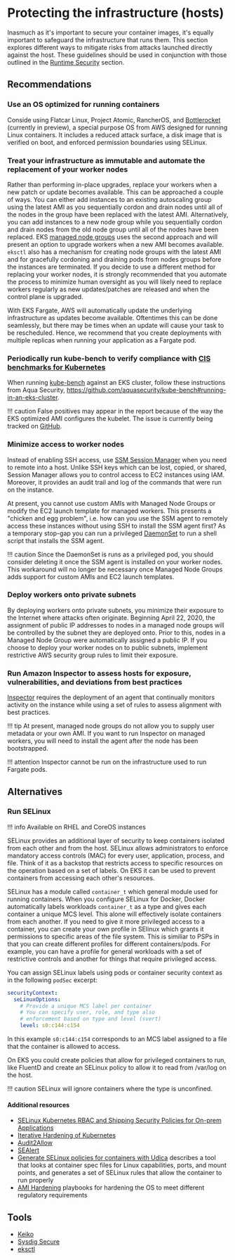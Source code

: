 # Protecting the infrastructure (hosts)
Inasmuch as it's important to secure your container images, it's equally important to safeguard the infrastructure that runs them. This section explores different ways to mitigate risks from attacks launched directly against the host.  These guidelines should be used in conjunction with those outlined in the [Runtime Security](runtime.md) section. 

## Recommendations

### Use an OS optimized for running containers
Conside using Flatcar Linux, Project Atomic, RancherOS, and [Bottlerocket](https://github.com/bottlerocket-os/bottlerocket/) (currently in preview), a special purpose OS from AWS designed for running Linux containers.  It includes a reduced attack surface, a disk image that is verified on boot, and enforced permission boundaries using SELinux. 

### Treat your infrastructure as immutable and automate the replacement of your worker nodes
Rather than performing in-place upgrades, replace your workers when a new patch or update becomes available. This can be approached a couple of ways. You can either add instances to an existing autoscaling group using the latest AMI as you sequentially cordon and drain nodes until all of the nodes in the group have been replaced with the latest AMI.  Alternatively, you can add instances to a new node group while you sequentially cordon and drain nodes from the old node group until all of the nodes have been replaced.  EKS [managed node groups](https://docs.aws.amazon.com/eks/latest/userguide/managed-node-groups.html) uses the second approach and will present an option to upgrade workers when a new AMI becomes available. `eksctl` also has a mechanism for creating node groups with the latest AMI and for gracefully cordoning and draining pods from nodes groups before the instances are terminated. If you decide to use a different method for replacing your worker nodes, it is strongly recommended that you automate the process to minimize human oversight as you will likely need to replace workers regularly as new updates/patches are released and when the control plane is upgraded. 

With EKS Fargate, AWS will automatically update the underlying infrastructure as updates become available.  Oftentimes this can be done seamlessly, but there may be times when an update will cause your task to be rescheduled.  Hence, we recommend that you create deployments with multiple replicas when running your application as a Fargate pod. 

### Periodically run kube-bench to verify compliance with [CIS benchmarks for Kubernetes](https://www.cisecurity.org/benchmark/kubernetes/)
When running [kube-bench](https://github.com/aquasecurity/kube-bench) against an EKS cluster, follow these instructions from Aqua Security, https://github.com/aquasecurity/kube-bench#running-in-an-eks-cluster. 

!!! caution
    False positives may appear in the report because of the way the EKS optimized AMI configures the kubelet.  The issue is currently being tracked on [GitHub](https://github.com/aquasecurity/kube-bench/issues/571). 

### Minimize access to worker nodes
Instead of enabling SSH access, use [SSM Session Manager](https://docs.aws.amazon.com/systems-manager/latest/userguide/session-manager.html) when you need to remote into a host.  Unlike SSH keys which can be lost, copied, or shared, Session Manager allows you to control access to EC2 instances using IAM.  Moreover, it provides an audit trail and log of the commands that were run on the instance.

At present, you cannot use custom AMIs with Managed Node Groups or modify the EC2 launch template for managed workers.  This presents a "chicken and egg problem", i.e. how can you use the SSM agent to remotely access these instances without using SSH to install the SSM agent first? As a temporary stop-gap you can run a privileged [DaemonSet](https://github.com/jicowan/ssm-agent-daemonset) to run a shell script that installs the SSM agent.  

!!! caution
    Since the DaemonSet is runs as a privileged pod, you should consider deleting it once the SSM agent is installed on your worker nodes. This workaround will no longer be necessary once Managed Node Groups adds support for custom AMIs and EC2 launch templates. 

### Deploy workers onto private subnets
By deploying workers onto private subnets, you minimize their exposure to the Internet where attacks often originate.  Beginning April 22, 2020, the assignment of public IP addresses to nodes in a managed node groups will be controlled by the subnet they are deployed onto.  Prior to this, nodes in a Managed Node Group were automatically assigned a public IP. If you choose to deploy your worker nodes on to public subnets, implement restrictive AWS security group rules to limit their exposure. 

### Run Amazon Inspector to assess hosts for exposure, vulnerabilities, and deviations from best practices  
[Inspector](https://docs.aws.amazon.com/inspector/latest/userguide/inspector_introduction.html) requires the deployment of an agent that continually monitors activity on the instance while using a set of rules to assess alignment with best practices. 

!!! tip
    At present, managed node groups do not allow you to supply user metadata or your own AMI.  If you want to run Inspector on managed workers, you will need to install the agent after the node has been bootstrapped.

!!! attention
    Inspector cannot be run on the infrastructure used to run Fargate pods. 

## Alternatives

### Run SELinux
 
!!! info 
    Available on RHEL and CoreOS instances

SELinux provides an additional layer of security to keep containers isolated from each other and from the host. SELinux allows administrators to enforce mandatory access controls (MAC) for every user, application, process, and file.  Think of it as a backstop that restricts access to specific resources on the operation based on a set of labels.  On EKS it can be used to prevent containers from accessing each other's resources. 

SELinux has a module called `container_t` which general module used for running containers.  When you configure SELinux for Docker, Docker automatically labels workloads `container_t` as a type and gives each container a unique MCS level.  This alone will effectively isolate containers from each another.  If you need to give it more privileged access to a container, you can create your own profile in SElinux which grants it permissions to specific areas of the file system.  This is similiar to PSPs in that you can create different profiles for different containers/pods.  For example, you can have a profile for general workloads with a set of restrictive controls and another for things that require privileged access.

You can assign SELinux labels using pods or container security context as in the following `podSec` excerpt: 

```yaml
securityContext:
  seLinuxOptions:
    # Provide a unique MCS label per container
    # You can specify user, role, and type also
    # enforcement based on type and level (svert)
    level: s0:c144:c154
```
In this example `s0:c144:c154` corresponds to an MCS label assigned to a file that the container is allowed to access. 

On EKS you could create policies that allow for privileged containers to run, like FluentD and create an SELinux policy to allow it to read from /var/log on the host. 

!!! caution
    SELinux will ignore containers where the type is unconfined. 
    
#### Additional resources
+ [SELinux Kubernetes RBAC and Shipping Security Policies for On-prem Applications](https://platform9.com/blog/selinux-kubernetes-rbac-and-shipping-security-policies-for-on-prem-applications/)
+ [Iterative Hardening of Kubernetes](https://jayunit100.blogspot.com/2019/07/iterative-hardening-of-kubernetes-and.html) 
+ [Audit2Allow](https://linux.die.net/man/1/audit2allow)
+ [SEAlert](https://linux.die.net/man/8/sealert)
+ [Generate SELinux policies for containers with Udica](https://www.redhat.com/en/blog/generate-selinux-policies-containers-with-udica) describes a tool that looks at container spec files for Linux capabilities, ports, and mount points, and generates a set of SELinux rules that allow the container to run properly
+ [AMI Hardening](https://github.com/aws-samples/amazon-eks-custom-amis#hardening) playbooks for hardening the OS to meet different regulatory requirements

## Tools
+ [Keiko](https://github.com/keikoproj/keiko)
+ [Sysdig Secure](https://sysdig.com/products/kubernetes-security/)
+ [eksctl](https://eksctl.io/)
